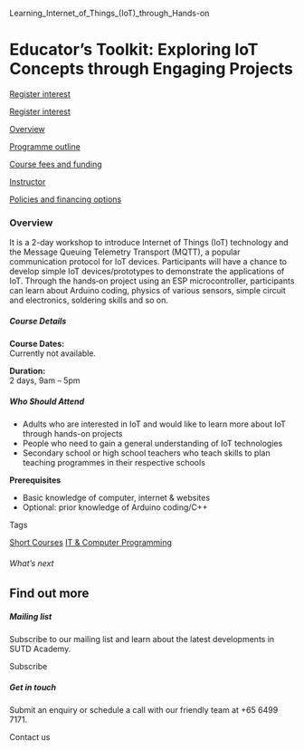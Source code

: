 Learning_Internet_of_Things_(IoT)_through_Hands-on



Educator’s Toolkit: Exploring IoT Concepts through Engaging Projects
====================================================================

[Register interest](/admissions/academy/short-courses/short-courses-register-your-interest/?coursename=educators-toolkit-exploring-iot-concepts)

[Register interest](/admissions/academy/short-courses/short-courses-register-your-interest/?coursename=educators-toolkit-exploring-iot-concepts)

[Overview](/course/educators-toolkit-exploring-iot-concepts/#tabs)

[Programme outline](/course/educators-toolkit-exploring-iot-concepts/programme-outline/#tabs)

[Course fees and funding](/course/educators-toolkit-exploring-iot-concepts/course-fees-and-funding/#tabs)

[Instructor](/course/educators-toolkit-exploring-iot-concepts/instructor/#tabs)

[Policies and financing options](/course/educators-toolkit-exploring-iot-concepts/policies-and-financing-options/#tabs)

### Overview

It is a 2-day workshop to introduce Internet of Things (IoT) technology and the Message Queuing Telemetry Transport (MQTT), a popular communication protocol for IoT devices. Participants will have a chance to develop simple IoT devices/prototypes to demonstrate the applications of IoT. Through the hands‐on project using an ESP microcontroller, participants can learn about Arduino coding, physics of various sensors, simple circuit and electronics, soldering skills and so on.

##### **Course Details**

**Course Dates:**  
Currently not available.

**Duration:**  
2 days, 9am – 5pm

##### **Who Should Attend**

* Adults who are interested in IoT and would like to learn more about IoT through hands-on projects
* People who need to gain a general understanding of IoT technologies
* Secondary school or high school teachers who teach skills to plan teaching programmes in their respective schools

**Prerequisites**

* Basic knowledge of computer, internet & websites
* Optional: prior knowledge of Arduino coding/C++

Tags

[Short Courses](/admissions/academy/courses-and-modules/?academy-type-course=780)
[IT & Computer Programming](/admissions/academy/courses-and-modules/?discipline=929)

###### What’s next

Find out more
-------------

##### Mailing list

Subscribe to our mailing list and learn about the latest developments in SUTD Academy.

Subscribe

##### Get in touch

Submit an enquiry or schedule a call with our friendly team at +65 6499 7171.

Contact us

